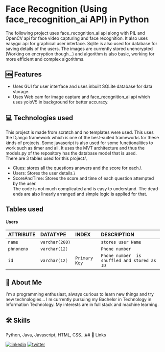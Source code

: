 # Face Recognition (Using face_recognition_ai API) in Python

The following project uses face_recognition_ai api along with PIL and OpenCV api
for face video capturing and face recognition. It also uses easygui api 
for graphical user interface. Sqlite is also used for database for saving details
of the users. The images are currently stored unencrypted (Working  on encryption though...)
and algorithm is also basic, working for more efficient and complex algorithms.



## 🆕 Features

- Uses GUI for user interface and uses inbuilt SQLite database for data storage.
- Uses Web cam for image capture and face_recognition_ai api which uses yoloV5 in background for better accuracy.


## 💻 Technologies used
This project is made from scratch and no templates were used. This uses the Django framework which is one of the best-suited frameworks for these kinds of projects. Some javascript is also used for some functionalities to work such as timer and all.
It uses the MVT architecture and thus the models.py of the repository has the database model that is used.\
There are 3 tables used for this project:\
 - Clues: stores all the questions answers and the score for each.\
 - Users: Stores the user details.\
 - ScoreAndTime: Stores the score and time of each question attempted by the user.\
The code is not much complicated and is easy to understand. The dead-ends are also linearly arranged and simple logic is applied for that.
## Tables used 

#### Users

| ATTRIBUTE    | DATATYPE       | INDEX         | DESCRIPTION                                  |
|:-------------|:---------------|:--------------|:---------------------------------------------|
| `name`       | `varchar(200)` |               | `stores user Name`                           |
| `phnoneno`   | `varchar(12)`  |               | `Phone number`                               |
| `id`         | `varchar(12)`  | `Primary Key` | `Phone number  is shuffled and stored as ID` |



## 🚀 About Me
I'm a programming enthusiast, always curious to learn new things and try new technologies... I m currently pursuing my Bachelor in Technology in Information Technology. My interests are in full stack and machine learning.
## 🛠 Skills
Python, Java, Javascript, HTML, CSS...## 🔗 Links

[![linkedin](https://img.shields.io/badge/linkedin-0A66C2?style=for-the-badge&logo=linkedin&logoColor=white)](https://www.linkedin.com/in/this-darshiii/)
[![twitter](https://img.shields.io/badge/twitter-1DA1F2?style=for-the-badge&logo=twitter&logoColor=white)](https://twitter.com/this_darshiii)
